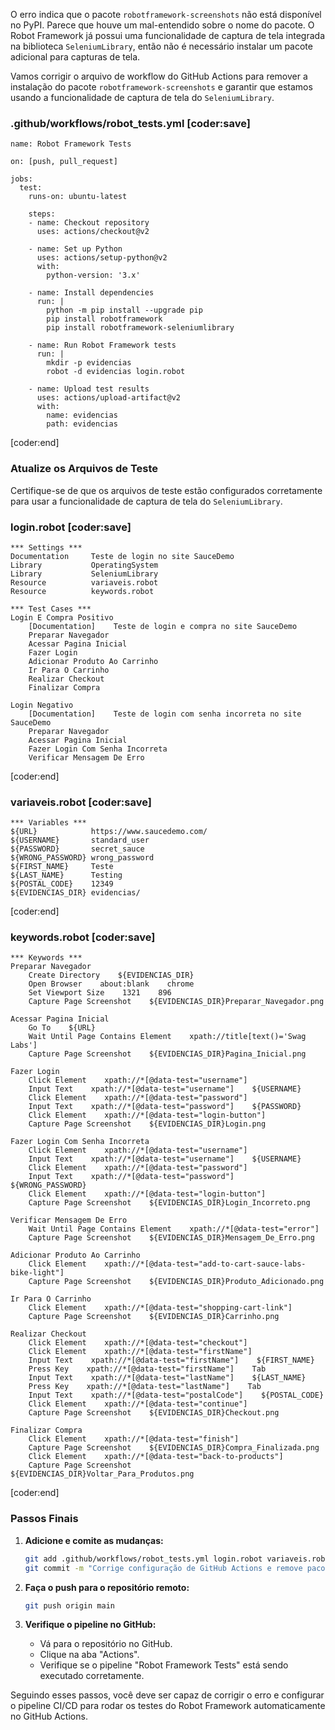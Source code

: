 O erro indica que o pacote `robotframework-screenshots` não está disponível no PyPI. Parece que houve um mal-entendido sobre o nome do pacote. O Robot Framework já possui uma funcionalidade de captura de tela integrada na biblioteca `SeleniumLibrary`, então não é necessário instalar um pacote adicional para capturas de tela.

Vamos corrigir o arquivo de workflow do GitHub Actions para remover a instalação do pacote `robotframework-screenshots` e garantir que estamos usando a funcionalidade de captura de tela do `SeleniumLibrary`.

### .github/workflows/robot_tests.yml [coder:save]
```
name: Robot Framework Tests

on: [push, pull_request]

jobs:
  test:
    runs-on: ubuntu-latest

    steps:
    - name: Checkout repository
      uses: actions/checkout@v2

    - name: Set up Python
      uses: actions/setup-python@v2
      with:
        python-version: '3.x'

    - name: Install dependencies
      run: |
        python -m pip install --upgrade pip
        pip install robotframework
        pip install robotframework-seleniumlibrary

    - name: Run Robot Framework tests
      run: |
        mkdir -p evidencias
        robot -d evidencias login.robot

    - name: Upload test results
      uses: actions/upload-artifact@v2
      with:
        name: evidencias
        path: evidencias
```
[coder:end]

### Atualize os Arquivos de Teste

Certifique-se de que os arquivos de teste estão configurados corretamente para usar a funcionalidade de captura de tela do `SeleniumLibrary`.

### login.robot [coder:save]
```
*** Settings ***
Documentation     Teste de login no site SauceDemo
Library           OperatingSystem
Library           SeleniumLibrary
Resource          variaveis.robot
Resource          keywords.robot

*** Test Cases ***
Login E Compra Positivo
    [Documentation]    Teste de login e compra no site SauceDemo
    Preparar Navegador
    Acessar Pagina Inicial
    Fazer Login
    Adicionar Produto Ao Carrinho
    Ir Para O Carrinho
    Realizar Checkout
    Finalizar Compra

Login Negativo
    [Documentation]    Teste de login com senha incorreta no site SauceDemo
    Preparar Navegador
    Acessar Pagina Inicial
    Fazer Login Com Senha Incorreta
    Verificar Mensagem De Erro
```
[coder:end]

### variaveis.robot [coder:save]
```
*** Variables ***
${URL}            https://www.saucedemo.com/
${USERNAME}       standard_user
${PASSWORD}       secret_sauce
${WRONG_PASSWORD} wrong_password
${FIRST_NAME}     Teste
${LAST_NAME}      Testing
${POSTAL_CODE}    12349
${EVIDENCIAS_DIR} evidencias/
```
[coder:end]

### keywords.robot [coder:save]
```
*** Keywords ***
Preparar Navegador
    Create Directory    ${EVIDENCIAS_DIR}
    Open Browser    about:blank    chrome
    Set Viewport Size    1321    896
    Capture Page Screenshot    ${EVIDENCIAS_DIR}Preparar_Navegador.png

Acessar Pagina Inicial
    Go To    ${URL}
    Wait Until Page Contains Element    xpath://title[text()='Swag Labs']
    Capture Page Screenshot    ${EVIDENCIAS_DIR}Pagina_Inicial.png

Fazer Login
    Click Element    xpath://*[@data-test="username"]
    Input Text    xpath://*[@data-test="username"]    ${USERNAME}
    Click Element    xpath://*[@data-test="password"]
    Input Text    xpath://*[@data-test="password"]    ${PASSWORD}
    Click Element    xpath://*[@data-test="login-button"]
    Capture Page Screenshot    ${EVIDENCIAS_DIR}Login.png

Fazer Login Com Senha Incorreta
    Click Element    xpath://*[@data-test="username"]
    Input Text    xpath://*[@data-test="username"]    ${USERNAME}
    Click Element    xpath://*[@data-test="password"]
    Input Text    xpath://*[@data-test="password"]    ${WRONG_PASSWORD}
    Click Element    xpath://*[@data-test="login-button"]
    Capture Page Screenshot    ${EVIDENCIAS_DIR}Login_Incorreto.png

Verificar Mensagem De Erro
    Wait Until Page Contains Element    xpath://*[@data-test="error"]
    Capture Page Screenshot    ${EVIDENCIAS_DIR}Mensagem_De_Erro.png

Adicionar Produto Ao Carrinho
    Click Element    xpath://*[@data-test="add-to-cart-sauce-labs-bike-light"]
    Capture Page Screenshot    ${EVIDENCIAS_DIR}Produto_Adicionado.png

Ir Para O Carrinho
    Click Element    xpath://*[@data-test="shopping-cart-link"]
    Capture Page Screenshot    ${EVIDENCIAS_DIR}Carrinho.png

Realizar Checkout
    Click Element    xpath://*[@data-test="checkout"]
    Click Element    xpath://*[@data-test="firstName"]
    Input Text    xpath://*[@data-test="firstName"]    ${FIRST_NAME}
    Press Key    xpath://*[@data-test="firstName"]    Tab
    Input Text    xpath://*[@data-test="lastName"]    ${LAST_NAME}
    Press Key    xpath://*[@data-test="lastName"]    Tab
    Input Text    xpath://*[@data-test="postalCode"]    ${POSTAL_CODE}
    Click Element    xpath://*[@data-test="continue"]
    Capture Page Screenshot    ${EVIDENCIAS_DIR}Checkout.png

Finalizar Compra
    Click Element    xpath://*[@data-test="finish"]
    Capture Page Screenshot    ${EVIDENCIAS_DIR}Compra_Finalizada.png
    Click Element    xpath://*[@data-test="back-to-products"]
    Capture Page Screenshot    ${EVIDENCIAS_DIR}Voltar_Para_Produtos.png
```
[coder:end]

### Passos Finais

1. **Adicione e comite as mudanças:**
   ```sh
   git add .github/workflows/robot_tests.yml login.robot variaveis.robot keywords.robot
   git commit -m "Corrige configuração de GitHub Actions e remove pacote inexistente"
   ```

2. **Faça o push para o repositório remoto:**
   ```sh
   git push origin main
   ```

3. **Verifique o pipeline no GitHub:**
   - Vá para o repositório no GitHub.
   - Clique na aba "Actions".
   - Verifique se o pipeline "Robot Framework Tests" está sendo executado corretamente.

Seguindo esses passos, você deve ser capaz de corrigir o erro e configurar o pipeline CI/CD para rodar os testes do Robot Framework automaticamente no GitHub Actions.
